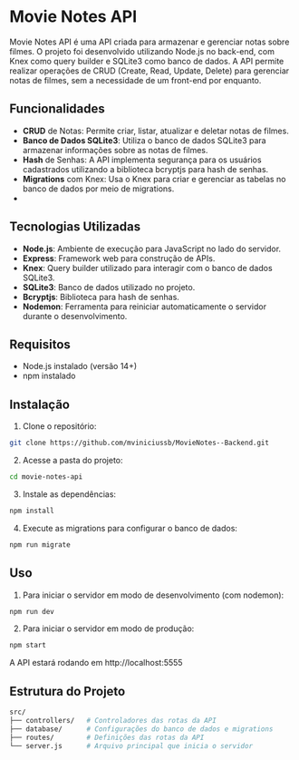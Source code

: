 # Movie Notes API
Movie Notes API é uma API criada para armazenar e gerenciar notas sobre filmes. O projeto foi desenvolvido utilizando Node.js no back-end, com Knex como query builder e SQLite3 como banco de dados. A API permite realizar operações de CRUD (Create, Read, Update, Delete) para gerenciar notas de filmes, sem a necessidade de um front-end por enquanto.

## Funcionalidades
- **CRUD** de Notas: Permite criar, listar, atualizar e deletar notas de filmes.
- **Banco de Dados SQLite3**: Utiliza o banco de dados SQLite3 para armazenar informações sobre as notas de filmes.
- **Hash** de Senhas: A API implementa segurança para os usuários cadastrados utilizando a biblioteca bcryptjs para hash de senhas.
- **Migrations** com Knex: Usa o Knex para criar e gerenciar as tabelas no banco de dados por meio de migrations.
- 
## Tecnologias Utilizadas
- **Node.js**: Ambiente de execução para JavaScript no lado do servidor.
- **Express**: Framework web para construção de APIs.
- **Knex**: Query builder utilizado para interagir com o banco de dados SQLite3.
- **SQLite3**: Banco de dados utilizado no projeto.
- **Bcryptjs**: Biblioteca para hash de senhas.
- **Nodemon**: Ferramenta para reiniciar automaticamente o servidor durante o desenvolvimento.
  
## Requisitos
- Node.js instalado (versão 14+)
- npm instalado

## Instalação

1. Clone o repositório:
```bash
git clone https://github.com/mviniciussb/MovieNotes--Backend.git
```

2. Acesse a pasta do projeto:
```bash
cd movie-notes-api
```

3. Instale as dependências:
```bash
npm install
```

4. Execute as migrations para configurar o banco de dados:
```bash
npm run migrate
 ```

## Uso
1. Para iniciar o servidor em modo de desenvolvimento (com nodemon):
```bash
npm run dev
```

2. Para iniciar o servidor em modo de produção:
```bash
npm start
```

A API estará rodando em http://localhost:5555

## Estrutura do Projeto
```bash
src/
├── controllers/   # Controladores das rotas da API
├── database/      # Configurações do banco de dados e migrations
├── routes/        # Definições das rotas da API
└── server.js      # Arquivo principal que inicia o servidor
```
